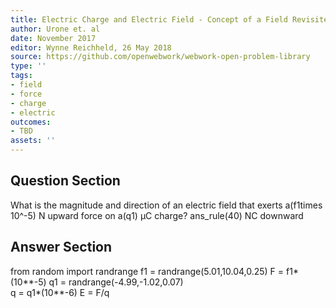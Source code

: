 ```yaml
---
title: Electric Charge and Electric Field - Concept of a Field Revisited
author: Urone et. al
date: November 2017
editor: Wynne Reichheld, 26 May 2018
source: https://github.com/openwebwork/webwork-open-problem-library
type: ''
tags:
- field
- force
- charge
- electric
outcomes:
- TBD
assets: ''
---
```


## Question Section 

What is the magnitude and direction of an electric field that exerts a(f1times 10^-5) N upward force on a(q1) μC charge?
ans_rule(40) NC downward



## Answer Section

from random import randrange
f1 = randrange(5.01,10.04,0.25)
F = f1*(10**-5) 
q1 = randrange(-4.99,-1.02,0.07)   
q = q1*(10**-6) 
E = F/q